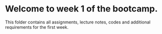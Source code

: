 # Welcome to week 1 of the bootcamp.
This folder contains all assignments, lecture notes, codes and additional requirements for the first week.
